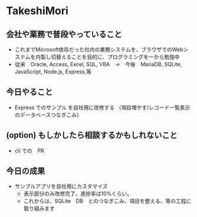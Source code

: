 # TakeshiMori

## 会社や業務で普段やっていること
- これまでMicrosoft依存だった社内の業務システムを、ブラウザでのWebシステムを内製し切替えることを目的に、プログラミングを一から勉強中
- 従来　Oracle, Access, Excel, SQL, VBA　→　今後　MariaDB, SQLite, JavaScript, Node.js, Express,等

## 今日やること
- Express でのサンプル を自社用に改修する
（項目増やす/レコード一覧表示のデータベースつなぎこみ）

## (option) もしかしたら相談するかもしれないこと
- cli での　PR
## 今日の成果
- サンプルアプリを自社用にカスタマイズ
  - 表示部分のみ改修完了、進捗率は10%くらい。
  - これからは、SQLite　DB　とのつなぎこみ、項目を整える、等の工程に取り組みます
